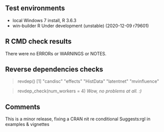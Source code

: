 ## Test environments
* local Windows 7 install, R 3.6.3
* win-builder R Under development (unstable) (2020-12-09 r79601)

## R CMD check results
There were no ERRORs or WARNINGS or NOTES.

## Reverse dependencies checks

> revdep()
[1] "candisc"     "effects"     "HistData"    "latentnet"   "mvinfluence"

> revdep_check(num_workers = 4)
*Wow, no problems at all. :)*

## Comments
This is a minor release, fixing a CRAN nit re conditional Suggests:rgl in examples & vignettes



